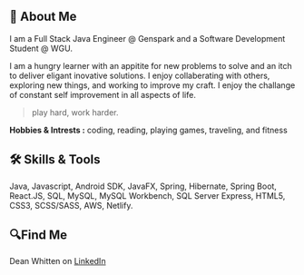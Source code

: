 ## 🚀 About Me
I am a Full Stack Java Engineer @ Genspark and a Software Development Student @ WGU.

I am a hungry learner with an appitite for new problems to solve and an itch to deliver eligant inovative solutions. I enjoy collaberating with others, exploring new things, and working to improve my craft. I enjoy the challange of constant self improvement in all aspects of life.

>  play hard, work harder.

**Hobbies & Intrests :** coding, reading, playing games, traveling, and fitness

## 🛠 Skills & Tools
Java, Javascript, Android SDK, JavaFX, Spring, Hibernate, Spring Boot, React.JS, SQL, MySQL, MySQL Workbench, SQL Server Express, HTML5, CSS3, SCSS/SASS, AWS, Netlify.

## 🔍Find Me
 Dean Whitten on [LinkedIn](https://www.linkedin.com/in/deanwhitten/ "Dean Whitten on LinkedIn")
